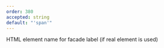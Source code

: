 ```yaml
---
order: 380
accepted: string
default: "'span'"
---
```

HTML element name for facade label (if real element is used)
